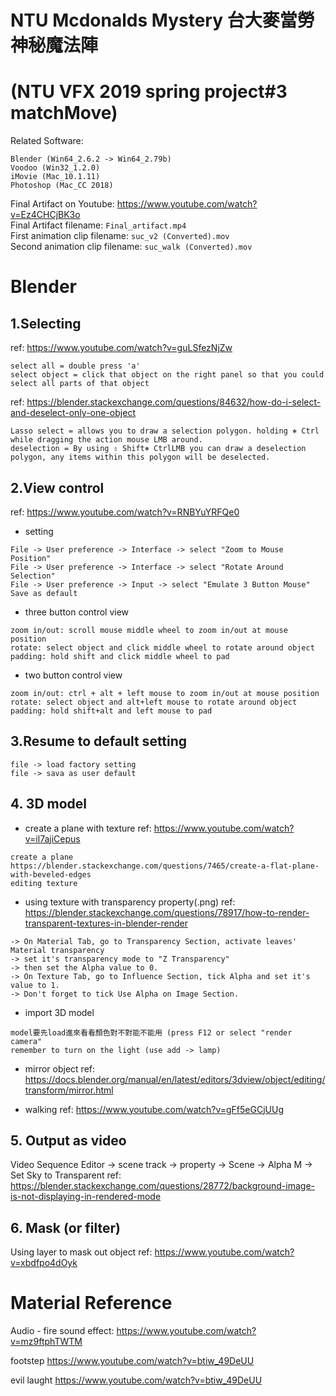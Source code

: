 # NTU Mcdonalds Mystery 台大麥當勞神秘魔法陣
# (NTU VFX 2019 spring project#3 matchMove)
Related Software:
```
Blender (Win64_2.6.2 -> Win64_2.79b)
Voodoo (Win32_1.2.0)
iMovie (Mac_10.1.11)
Photoshop (Mac_CC 2018)
```
Final Artifact on Youtube: https://www.youtube.com/watch?v=Ez4CHCjBK3o  
Final Artifact filename: ```Final_artifact.mp4```  
First animation clip filename: ```suc_v2 (Converted).mov```  
Second animation clip filename: ```suc_walk (Converted).mov```  

# Blender
## 1.Selecting
ref: https://www.youtube.com/watch?v=guLSfezNjZw
```
select all = double press 'a'
select object = click that object on the right panel so that you could select all parts of that object
```
ref: https://blender.stackexchange.com/questions/84632/how-do-i-select-and-deselect-only-one-object
```
Lasso select = allows you to draw a selection polygon. holding ⎈ Ctrl while dragging the action mouse LMB around. 
deselection = By using ⇧ Shift⎈ CtrlLMB you can draw a deselection polygon, any items within this polygon will be deselected.
```

## 2.View control
ref: https://www.youtube.com/watch?v=RNBYuYRFQe0
- setting
```
File -> User preference -> Interface -> select "Zoom to Mouse Position"
File -> User preference -> Interface -> select "Rotate Around Selection"
File -> User preference -> Input -> select "Emulate 3 Button Mouse"
Save as default
```
- three button control view
```
zoom in/out: scroll mouse middle wheel to zoom in/out at mouse position
rotate: select object and click middle wheel to rotate around object
padding: hold shift and click middle wheel to pad
```
- two button control view
```
zoom in/out: ctrl + alt + left mouse to zoom in/out at mouse position
rotate: select object and alt+left mouse to rotate around object
padding: hold shift+alt and left mouse to pad
```

## 3.Resume to default setting
```
file -> load factory setting
file -> sava as user default
```

## 4. 3D model
- create a plane with texture
ref: https://www.youtube.com/watch?v=il7ajiCepus
```
create a plane 
https://blender.stackexchange.com/questions/7465/create-a-flat-plane-with-beveled-edges
editing texture
```
- using texture with transparency property(.png)
ref: https://blender.stackexchange.com/questions/78917/how-to-render-transparent-textures-in-blender-render
```
-> On Material Tab, go to Transparency Section, activate leaves' Material transparency
-> set it's transparency mode to "Z Transparency"
-> then set the Alpha value to 0.
-> On Texture Tab, go to Influence Section, tick Alpha and set it's value to 1. 
-> Don't forget to tick Use Alpha on Image Section.
```
- import 3D model
```
model要先load進來看看顏色對不對能不能用 (press F12 or select "render camera"
remember to turn on the light (use add -> lamp)
```
- mirror object 
ref: https://docs.blender.org/manual/en/latest/editors/3dview/object/editing/transform/mirror.html

- walking
ref: https://www.youtube.com/watch?v=gFf5eGCjUUg

## 5. Output as video
Video Sequence Editor -> scene track -> property -> Scene -> Alpha M -> Set Sky to Transparent
ref: https://blender.stackexchange.com/questions/28772/background-image-is-not-displaying-in-rendered-mode

## 6. Mask (or filter)
Using layer to mask out object
ref: https://www.youtube.com/watch?v=xbdfpo4dOyk

# Material Reference
Audio - fire sound effect: https://www.youtube.com/watch?v=mz9ftphTWTM


footstep
https://www.youtube.com/watch?v=btiw_49DeUU

evil laught
 https://www.youtube.com/watch?v=btiw_49DeUU
